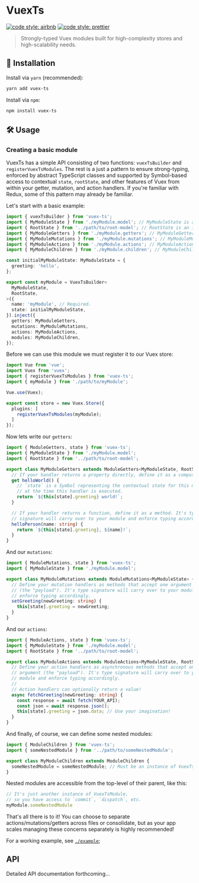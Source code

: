 # VuexTs

[![code style: airbnb](https://img.shields.io/badge/code%20style-airbnb-blue.svg?style=flat)](https://github.com/airbnb/javascript)
[![code style: prettier](https://img.shields.io/badge/code_style-prettier-ff69b4.svg?style=flat)](https://github.com/prettier/prettier)

> Strongly-typed Vuex modules built for high-complexity stores and high-scalability needs.

## 🔗 Installation

Install via `yarn` (recommended):

```sh
yarn add vuex-ts
```

Install via `npm`:

```sh
npm install vuex-ts
```

## 🛠️ Usage

### Creating a basic module

VuexTs has a simple API consisting of two functions: `vuexTsBuilder` and `registerVuexTsModules`. The rest is a just a pattern to ensure strong-typing, enforced by abstract TypeScript classes and supported by Symbol-based access to contextual `state`, `rootState`, and other features of Vuex from within your getter, mutation, and action handlers. If you're familiar with Redux, some of this pattern may already be familiar.

Let's start with a basic example:

```ts
import { vuexTsBuilder } from 'vuex-ts';
import { MyModuleState } from './myModule.model'; // MyModuleState is an interface describing the shape of this Vuex module.
import { RootState } from '../path/to/root-model'; // RootState is an interface describing the shape of your Vuex store.
import { MyModuleGetters } from './myModule.getters'; // MyModuleGetters is a class describing the getter handlers of this Vuex module.
import { MyModuleMutations } from './myModule.mutations'; // MyModuleMutations is a class describing the mutation handlers of this Vuex module.
import { MyModuleActions } from './myModule.actions'; // MyModuleActions is a class describing the action handlers of this Vuex module.
import { MyModuleChildren } from './myModule.children'; // MyModuleChildren is a class describing the nested modules of this Vuex module.

const initialMyModuleState: MyModuleState = {
  greeting: 'hello',
};

export const myModule = VuexTsBuilder<
  MyModuleState,
  RootState,
>({
  name: 'myModule', // Required.
  state: initialMyModuleState,
}).inject({
  getters: MyModuleGetters,
  mutations: MyModuleMutations,
  actions: MyModuleActions,
  modules: MyModuleChildren,
});
```

Before we can use this module we must register it to our Vuex store:

```ts
import Vue from 'vue';
import Vuex from 'vuex';
import { registerVuexTsModules } from 'vuex-ts';
import { myModule } from './path/to/myModule';

Vue.use(Vuex);

export const store = new Vuex.Store({
  plugins: [
    registerVuexTsModules(myModule);
  ]
});
```

Now lets write our `getters`:

```ts
import { ModuleGetters, state } from 'vuex-ts';
import { MyModuleState } from './myModule.model';
import { RootState } from '../path/to/root-model';

export class MyModuleGetters extends ModuleGetters<MyModuleState, RootState> {
  // If your handler returns a property directly, define it as a computed getter.
  get helloWorld() {
    // `state` is a Symbol representing the contextual state for this module
    // at the time this handler is executed.
    return `${this[state].greeting} world!`;
  }

  // If your handler returns a function, define it as a method. It's type
  // signature will carry over to your module and enforce typing accordingly.
  helloPerson(name: string) {
    return `${this[state].greeting}, ${name}!`;
  }
}
```

And our `mutations`:

```ts
import { ModuleMutations, state } from 'vuex-ts';
import { MyModuleState } from './myModule.model';

export class MyModuleMutations extends ModuleMutations<MyModuleState> {
  // Define your mutation handlers as methods that accept one argument
  // (the "payload"). It's type signature will carry over to your module and
  // enforce typing accordingly.
  setGreeting(newGreeting: string) {
    this[state].greeting = newGreeting;
  }
}
```

And our `actions`:

```ts
import { ModuleActions, state } from 'vuex-ts';
import { MyModuleState } from './myModule.model';
import { RootState } from '../path/to/root-model';

export class MyModuleActions extends ModuleActions<MyModuleState, RootState> {
  // Define your action handlers as asynchronous methods that accept one
  // argument (the "payload"). It's type signature will carry over to your
  // module and enforce typing accordingly.
  //
  // Action handlers can optionally return a value!
  async fetchGreeting(newGreeting: string) {
    const response = await fetch(YOUR_API);
    const json = await response.json();
    this[state].greeting = json.data; // Use your imagination!
  }
}
```

And finally, of course, we can define some nested modules:

```ts
import { ModuleChildren } from 'vuex-ts';
import { someNestedModule } from '../path/to/someNestedModule';

export class MyModuleChildren extends ModuleChildren {
  someNestedModule = someNestedModule; // Must be an instance of VuexTsModule
}
```

Nested modules are accessible from the top-level of their parent, like this:

```ts
// It's just another instance of VuexTsModule,
// so you have access to `commit`, `dispatch`, etc.
myModule.someNestedModule
```

That's all there is to it! You can choose to separate actions/mutations/getters across files or consolidate, but as your app scales managing these concerns separately is highly recommended!

For a working example, see [`./example`](./example);

## API

Detailed API documentation forthcoming...
